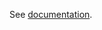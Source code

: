 See [documentation](http://htmlpreview.github.io/?https://github.com/vincent-picaud/CMakeScript/blob/master/cmakeScript.html).
